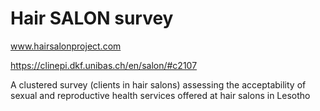 # Hair SALON survey
www.hairsalonproject.com

https://clinepi.dkf.unibas.ch/en/salon/#c2107 

A clustered survey (clients in hair salons) assessing the acceptability of sexual and reproductive health services offered at hair salons in Lesotho
